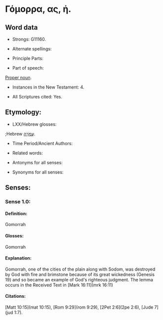 # Γόμορρα, ας, ἡ.

<!-- Status: S2=NeedsReview -->
<!-- Lexica used for edits: BDAG LN FFM BN MM  -->

## Word data

* Strongs: G11160.

* Alternate spellings:


* Principle Parts: 


* Part of speech: 

[Proper noun](http://ugg.readthedocs.io/en/latest/proper_noun.html).

* Instances in the New Testament: 4.

* All Scriptures cited: Yes.

## Etymology: 


* LXX/Hebrew glosses: 

;Hebrew [עֲמֹרָה](//en-uhal/H6017).

* Time Period/Ancient Authors: 


* Related words: 

* Antonyms for all senses:

* Synonyms for all senses: 


## Senses: 


### Sense  1.0: 

#### Definition: 

Gomorrah

#### Glosses: 
 
Gomorrah

#### Explanation: 
Gomorrah, one of the cities of the plain along with Sodom, was destroyed by God with fire and brimstone because of its great wickedness (Genesis 19) and so became an example of God's righteous judgment.
The lemma occurs in the Received Text in [Mark 16:11](mrk 16:11)

#### Citations: 

[Matt 10:15](mat 10:15), [Rom 9:29](rom 9:29), [2Pet 2:6](2pe 2:6), [Jude 7](jud 1:7).
